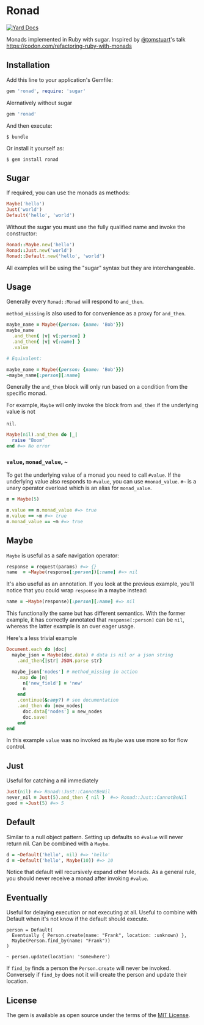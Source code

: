 # Ronad

[![Yard Docs](http://img.shields.io/badge/yard-docs-blue.svg)](http://www.rubydoc.info/github/D3MNetworks/ronad)

Monads implemented in Ruby with sugar. Inspired by [@tomstuart](https://twitter.com/tomstuart)'s
talk https://codon.com/refactoring-ruby-with-monads

## Installation

Add this line to your application's Gemfile:

```ruby
gem 'ronad', require: 'sugar'
```

Alernatively without sugar

```ruby
gem 'ronad'
```

And then execute:

    $ bundle

Or install it yourself as:

    $ gem install ronad

## Sugar

If required, you can use the monads as methods:

```ruby
Maybe('hello')
Just('world')
Default('hello', 'world')
```

Without the sugar you must use the fully qualified name and invoke the constructor:

```ruby
Ronad::Maybe.new('hello')
Ronad::Just.new('world')
Ronad::Default.new('hello', 'world')
```

All examples will be using the "sugar" syntax but they are interchangeable.


## Usage

Generally every `Ronad::Monad` will respond to `and_then`.

`method_missing` is also used to for convenience as a proxy for `and_then`.

```ruby
maybe_name = Maybe({person: {name: 'Bob'}})
maybe_name
  .and_then{ |v| v[:person] }
  .and_then{ |v| v[:name] }
  .value

# Equivalent:

maybe_name = Maybe({person: {name: 'Bob'}})
~maybe_name[:person][:name]
```


Generally the `and_then` block will only run based on a condition from the specific monad.

For example, `Maybe` will only invoke the block from `and_then` if the underlying value is not

`nil`.

```ruby
Maybe(nil).and_then do |_|
  raise "Boom"
end #=> No error
```


### `value`, `monad_value`, `~`

To get the underlying value of a monad you need to call `#value`. If the underlying value also
responds to `#value`, you can use `#monad_value`. `#~` is a unary operator overload which is an
alias for `monad_value`.

```ruby
m = Maybe(5)

m.value == m.monad_value #=> true
m.value == ~m #=> true
m.monad_value == ~m #=> true
```

## Maybe

`Maybe` is useful as a safe navigation operator:

```ruby
response = request(params) #=> {}
name  = ~Maybe(response[:person])[:name] #=> nil
```

It's also useful as an annotation. If you look at the previous example, you'll notice that you could
wrap `response` in a maybe instead:

```ruby
name = ~Maybe(response)[:person][:name] #=> nil
```

This functionally the same but has different semantics. With the former example, it has correctly
annotated that `response[:person]` can be `nil`, whereas the latter example is an over eager usage.



Here's a less trivial example

```ruby
Document.each do |doc|
  maybe_json = Maybe(doc.data) # data is nil or a json string
    .and_then{|str| JSON.parse str}

  maybe_json['nodes'] # method_missing in action
    .map do |n|
      n['new_field'] = 'new'
      n
    end
    .continue(&:any?) # see documentation
    .and_then do |new_nodes|
      doc.data['nodes'] = new_nodes
      doc.save!
    end
end
```

In this example `value` was no invoked as `Maybe` was use more so for flow control.

## Just

Useful for catching a nil immediately

```ruby
Just(nil) #=> Ronad::Just::CannotBeNil
never_nil = Just(5).and_then { nil }  #=> Ronad::Just::CannotBeNil
good = ~Just(5) #=> 5
```

## Default

Similar to a null object pattern. Setting up defaults so `#value` will never return nil. Can be
combined with a `Maybe`.

```ruby
d = ~Default('hello', nil) #=> 'hello'
d = ~Default('hello', Maybe(10)) #=> 10
```

Notice that default will recursively expand other Monads. As a general rule, you should never
receive a monad after invoking `#value`.

## Eventually

Useful for delaying execution or not executing at all. Useful to combine with
Default when it's not know if the default should execute.

```
person = Default(
  Eventually { Person.create(name: "Frank", location: :unknown) },
  Maybe(Person.find_by(name: "Frank"))
)

~ person.update(location: 'somewhere')
```

If `find_by` finds a person the `Person.create` will never be invoked.
Conversely if `find_by` does not it will create the person and update their
location.

## License

The gem is available as open source under the terms of the [MIT License](http://opensource.org/licenses/MIT).
